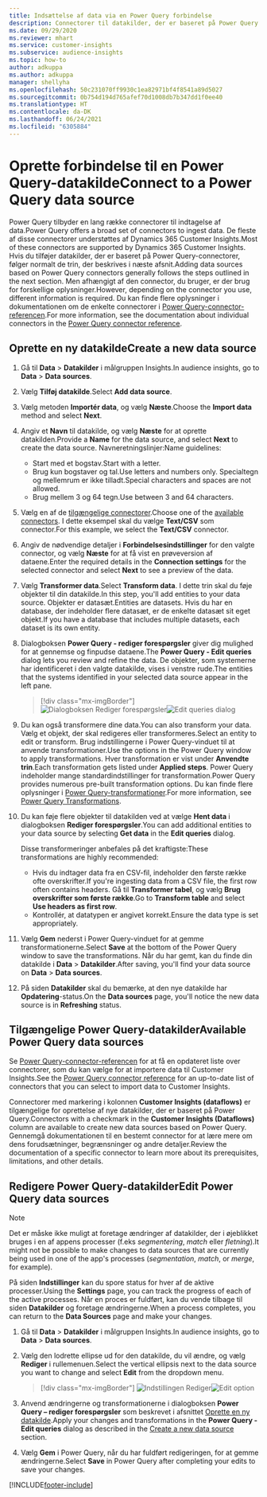 ```yaml
---
title: Indsættelse af data via en Power Query forbindelse
description: Connectorer til datakilder, der er baseret på Power Query.
ms.date: 09/29/2020
ms.reviewer: mhart
ms.service: customer-insights
ms.subservice: audience-insights
ms.topic: how-to
author: adkuppa
ms.author: adkuppa
manager: shellyha
ms.openlocfilehash: 50c231070ff9930c1ea82971bf4f8541a89d5027
ms.sourcegitcommit: 0b754d194d765afef70d1008db7b347dd1f0ee40
ms.translationtype: HT
ms.contentlocale: da-DK
ms.lasthandoff: 06/24/2021
ms.locfileid: "6305884"
---
```

# <a name="connect-to-a-power-query-data-source"></a><span data-ttu-id="4ccf9-103">Oprette forbindelse til en Power Query-datakilde</span><span class="sxs-lookup"><span data-stu-id="4ccf9-103">Connect to a Power Query data source</span></span>

<span data-ttu-id="4ccf9-104">Power Query tilbyder en lang række connectorer til indtagelse af data.</span><span class="sxs-lookup"><span data-stu-id="4ccf9-104">Power Query offers a broad set of connectors to ingest data.</span></span> <span data-ttu-id="4ccf9-105">De fleste af disse connectorer understøttes af Dynamics 365 Customer Insights.</span><span class="sxs-lookup"><span data-stu-id="4ccf9-105">Most of these connectors are supported by Dynamics 365 Customer Insights.</span></span> <span data-ttu-id="4ccf9-106">Hvis du tilføjer datakilder, der er baseret på Power Query-connectorer, følger normalt de trin, der beskrives i næste afsnit.</span><span class="sxs-lookup"><span data-stu-id="4ccf9-106">Adding data sources based on Power Query connectors generally follows the steps outlined in the next section.</span></span> <span data-ttu-id="4ccf9-107">Men afhængigt af den connector, du bruger, er der brug for forskellige oplysninger.</span><span class="sxs-lookup"><span data-stu-id="4ccf9-107">However, depending on the connector you use, different information is required.</span></span> <span data-ttu-id="4ccf9-108">Du kan finde flere oplysninger i dokumentationen om de enkelte connectorer i [Power Query-connector-referencen](/power-query/connectors/).</span><span class="sxs-lookup"><span data-stu-id="4ccf9-108">For more information, see the documentation about individual connectors in the [Power Query connector reference](/power-query/connectors/).</span></span>

## <a name="create-a-new-data-source"></a><span data-ttu-id="4ccf9-109">Oprette en ny datakilde</span><span class="sxs-lookup"><span data-stu-id="4ccf9-109">Create a new data source</span></span>

1. <span data-ttu-id="4ccf9-110">Gå til **Data** > **Datakilder** i målgruppen Insights.</span><span class="sxs-lookup"><span data-stu-id="4ccf9-110">In audience insights, go to **Data** > **Data sources**.</span></span>

1. <span data-ttu-id="4ccf9-111">Vælg **Tilføj datakilde**.</span><span class="sxs-lookup"><span data-stu-id="4ccf9-111">Select **Add data source**.</span></span>

1. <span data-ttu-id="4ccf9-112">Vælg metoden **Importér data**, og vælg **Næste**.</span><span class="sxs-lookup"><span data-stu-id="4ccf9-112">Choose the **Import data** method and select **Next**.</span></span>

1. <span data-ttu-id="4ccf9-113">Angiv et **Navn** til datakilde, og vælg **Næste** for at oprette datakilden.</span><span class="sxs-lookup"><span data-stu-id="4ccf9-113">Provide a **Name** for the data source, and select **Next** to create the data source.</span></span> <span data-ttu-id="4ccf9-114">Navneretningslinjer:</span><span class="sxs-lookup"><span data-stu-id="4ccf9-114">Name guidelines:</span></span> 
   - <span data-ttu-id="4ccf9-115">Start med et bogstav.</span><span class="sxs-lookup"><span data-stu-id="4ccf9-115">Start with a letter.</span></span>
   - <span data-ttu-id="4ccf9-116">Brug kun bogstaver og tal.</span><span class="sxs-lookup"><span data-stu-id="4ccf9-116">Use letters and numbers only.</span></span> <span data-ttu-id="4ccf9-117">Specialtegn og mellemrum er ikke tilladt.</span><span class="sxs-lookup"><span data-stu-id="4ccf9-117">Special characters and spaces are not allowed.</span></span>
   - <span data-ttu-id="4ccf9-118">Brug mellem 3 og 64 tegn.</span><span class="sxs-lookup"><span data-stu-id="4ccf9-118">Use between 3 and 64 characters.</span></span>

1. <span data-ttu-id="4ccf9-119">Vælg en af de [tilgængelige connectorer](#available-power-query-data-sources).</span><span class="sxs-lookup"><span data-stu-id="4ccf9-119">Choose one of the [available connectors](#available-power-query-data-sources).</span></span> <span data-ttu-id="4ccf9-120">I dette eksempel skal du vælge **Text/CSV** som connector.</span><span class="sxs-lookup"><span data-stu-id="4ccf9-120">For this example, we select the **Text/CSV** connector.</span></span>

1. <span data-ttu-id="4ccf9-121">Angiv de nødvendige detaljer i **Forbindelsesindstillinger** for den valgte connector, og vælg **Næste** for at få vist en prøveversion af dataene.</span><span class="sxs-lookup"><span data-stu-id="4ccf9-121">Enter the required details in the **Connection settings** for the selected connector and select **Next** to see a preview of the data.</span></span>

1. <span data-ttu-id="4ccf9-122">Vælg **Transformer data**.</span><span class="sxs-lookup"><span data-stu-id="4ccf9-122">Select **Transform data**.</span></span> <span data-ttu-id="4ccf9-123">I dette trin skal du føje objekter til din datakilde.</span><span class="sxs-lookup"><span data-stu-id="4ccf9-123">In this step, you'll add entities to your data source.</span></span> <span data-ttu-id="4ccf9-124">Objekter er datasæt.</span><span class="sxs-lookup"><span data-stu-id="4ccf9-124">Entities are datasets.</span></span> <span data-ttu-id="4ccf9-125">Hvis du har en database, der indeholder flere datasæt, er de enkelte datasæt sit eget objekt.</span><span class="sxs-lookup"><span data-stu-id="4ccf9-125">If you have a database that includes multiple datasets, each dataset is its own entity.</span></span>

1. <span data-ttu-id="4ccf9-126">Dialogboksen **Power Query - rediger forespørgsler** giver dig mulighed for at gennemse og finpudse dataene.</span><span class="sxs-lookup"><span data-stu-id="4ccf9-126">The **Power Query - Edit queries** dialog lets you review and refine the data.</span></span> <span data-ttu-id="4ccf9-127">De objekter, som systemerne har identificeret i den valgte datakilde, vises i venstre rude.</span><span class="sxs-lookup"><span data-stu-id="4ccf9-127">The entities that the systems identified in your selected data source appear in the left pane.</span></span>

   > [!div class="mx-imgBorder"]
   > <span data-ttu-id="4ccf9-128">![Dialogboksen Rediger forespørgsler](media/data-manager-configure-edit-queries.png "Dialogboksen Rediger forespørgsler")</span><span class="sxs-lookup"><span data-stu-id="4ccf9-128">![Edit queries dialog](media/data-manager-configure-edit-queries.png "Edit queries dialog")</span></span>

1. <span data-ttu-id="4ccf9-129">Du kan også transformere dine data.</span><span class="sxs-lookup"><span data-stu-id="4ccf9-129">You can also transform your data.</span></span> <span data-ttu-id="4ccf9-130">Vælg et objekt, der skal redigeres eller transformeres.</span><span class="sxs-lookup"><span data-stu-id="4ccf9-130">Select an entity to edit or transform.</span></span> <span data-ttu-id="4ccf9-131">Brug indstillingerne i Power Query-vinduet til at anvende transformationer.</span><span class="sxs-lookup"><span data-stu-id="4ccf9-131">Use the options in the Power Query window to apply transformations.</span></span> <span data-ttu-id="4ccf9-132">Hver transformation er vist under **Anvendte trin**.</span><span class="sxs-lookup"><span data-stu-id="4ccf9-132">Each transformation gets listed under **Applied steps**.</span></span> <span data-ttu-id="4ccf9-133">Power Query indeholder mange standardindstillinger for transformation.</span><span class="sxs-lookup"><span data-stu-id="4ccf9-133">Power Query provides numerous pre-built transformation options.</span></span> <span data-ttu-id="4ccf9-134">Du kan finde flere oplysninger i [Power Query-transformationer](/power-query/power-query-what-is-power-query#transformations).</span><span class="sxs-lookup"><span data-stu-id="4ccf9-134">For more information, see [Power Query Transformations](/power-query/power-query-what-is-power-query#transformations).</span></span>

1. <span data-ttu-id="4ccf9-135">Du kan føje flere objekter til datakilden ved at vælge **Hent data** i dialogboksen **Rediger forespørgsler**.</span><span class="sxs-lookup"><span data-stu-id="4ccf9-135">You can add additional entities to your data source by selecting **Get data** in the **Edit queries** dialog.</span></span>

   <span data-ttu-id="4ccf9-136">Disse transformeringer anbefales på det kraftigste:</span><span class="sxs-lookup"><span data-stu-id="4ccf9-136">These transformations are highly recommended:</span></span>

   - <span data-ttu-id="4ccf9-137">Hvis du indtager data fra en CSV-fil, indeholder den første række ofte overskrifter.</span><span class="sxs-lookup"><span data-stu-id="4ccf9-137">If you're ingesting data from a CSV file, the first row often contains headers.</span></span> <span data-ttu-id="4ccf9-138">Gå til **Transformer tabel**, og vælg **Brug overskrifter som første række**.</span><span class="sxs-lookup"><span data-stu-id="4ccf9-138">Go to **Transform table** and select **Use headers as first row**.</span></span>
   - <span data-ttu-id="4ccf9-139">Kontrollér, at datatypen er angivet korrekt.</span><span class="sxs-lookup"><span data-stu-id="4ccf9-139">Ensure the data type is set appropriately.</span></span>

1. <span data-ttu-id="4ccf9-140">Vælg **Gem** nederst i Power Query-vinduet for at gemme transformationerne.</span><span class="sxs-lookup"><span data-stu-id="4ccf9-140">Select **Save** at the bottom of the Power Query window to save the transformations.</span></span> <span data-ttu-id="4ccf9-141">Når du har gemt, kan du finde din datakilde i **Data** > **Datakilder**.</span><span class="sxs-lookup"><span data-stu-id="4ccf9-141">After saving, you'll find your data source on **Data** > **Data sources**.</span></span>

1. <span data-ttu-id="4ccf9-142">På siden **Datakilder** skal du bemærke, at den nye datakilde har **Opdatering**-status.</span><span class="sxs-lookup"><span data-stu-id="4ccf9-142">On the **Data sources** page, you'll notice the new data source is in **Refreshing** status.</span></span>

## <a name="available-power-query-data-sources"></a><span data-ttu-id="4ccf9-143">Tilgængelige Power Query-datakilder</span><span class="sxs-lookup"><span data-stu-id="4ccf9-143">Available Power Query data sources</span></span>

<span data-ttu-id="4ccf9-144">Se [Power Query-connector-referencen](/power-query/connectors/) for at få en opdateret liste over connectorer, som du kan vælge for at importere data til Customer Insights.</span><span class="sxs-lookup"><span data-stu-id="4ccf9-144">See the [Power Query connector reference](/power-query/connectors/) for an up-to-date list of connectors that you can select to import data to Customer Insights.</span></span> 

<span data-ttu-id="4ccf9-145">Connectorer med markering i kolonnen **Customer Insights (dataflows)** er tilgængelige for oprettelse af nye datakilder, der er baseret på Power Query.</span><span class="sxs-lookup"><span data-stu-id="4ccf9-145">Connectors with a checkmark in the **Customer Insights (Dataflows)** column are available to create new data sources based on Power Query.</span></span> <span data-ttu-id="4ccf9-146">Gennemgå dokumentationen til en bestemt connector for at lære mere om dens forudsætninger, begrænsninger og andre detaljer.</span><span class="sxs-lookup"><span data-stu-id="4ccf9-146">Review the documentation of a specific connector to learn more about its prerequisites, limitations, and other details.</span></span>

## <a name="edit-power-query-data-sources"></a><span data-ttu-id="4ccf9-147">Redigere Power Query-datakilder</span><span class="sxs-lookup"><span data-stu-id="4ccf9-147">Edit Power Query data sources</span></span>

> [!NOTE]
> <span data-ttu-id="4ccf9-148">Det er måske ikke muligt at foretage ændringer af datakilder, der i øjeblikket bruges i en af appens processer (f.eks *segmentering*, *match* eller *fletning*).</span><span class="sxs-lookup"><span data-stu-id="4ccf9-148">It might not be possible to make changes to data sources that are currently being used in one of the app's processes (*segmentation*, *match*, or *merge*, for example).</span></span> 
>
> <span data-ttu-id="4ccf9-149">På siden **Indstillinger** kan du spore status for hver af de aktive processer.</span><span class="sxs-lookup"><span data-stu-id="4ccf9-149">Using the **Settings** page, you can track the progress of each of the active processes.</span></span> <span data-ttu-id="4ccf9-150">Når en proces er fuldført, kan du vende tilbage til siden **Datakilder** og foretage ændringerne.</span><span class="sxs-lookup"><span data-stu-id="4ccf9-150">When a process completes, you can return to the **Data Sources** page and make your changes.</span></span>

1. <span data-ttu-id="4ccf9-151">Gå til **Data** > **Datakilder** i målgruppen Insights.</span><span class="sxs-lookup"><span data-stu-id="4ccf9-151">In audience insights, go to **Data** > **Data sources**.</span></span>

2. <span data-ttu-id="4ccf9-152">Vælg den lodrette ellipse ud for den datakilde, du vil ændre, og vælg **Rediger** i rullemenuen.</span><span class="sxs-lookup"><span data-stu-id="4ccf9-152">Select the vertical ellipsis next to the data source you want to change and select **Edit** from the dropdown menu.</span></span>

   > [!div class="mx-imgBorder"]
   > <span data-ttu-id="4ccf9-153">![Indstillingen Rediger](media/edit-option-data-sources.png "Indstillingen Rediger")</span><span class="sxs-lookup"><span data-stu-id="4ccf9-153">![Edit option](media/edit-option-data-sources.png "Edit option")</span></span>

3. <span data-ttu-id="4ccf9-154">Anvend ændringerne og transformationerne i dialogboksen **Power Query – rediger forespørgsler** som beskrevet i afsnittet [Oprette en ny datakilde](#create-a-new-data-source).</span><span class="sxs-lookup"><span data-stu-id="4ccf9-154">Apply your changes and transformations in the **Power Query - Edit queries** dialog as described in the [Create a new data source](#create-a-new-data-source) section.</span></span>

4. <span data-ttu-id="4ccf9-155">Vælg **Gem** i Power Query, når du har fuldført redigeringen, for at gemme ændringerne.</span><span class="sxs-lookup"><span data-stu-id="4ccf9-155">Select **Save** in Power Query after completing your edits to save your changes.</span></span>


[!INCLUDE[footer-include](../includes/footer-banner.md)]
